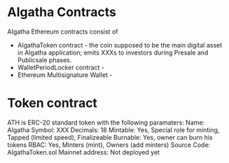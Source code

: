 # AIgatha Contracts
AIgatha Ethereum contracts consist of
+ AIgathaToken contract - the coin supposed to be the main digital asset in AIgatha application; emits XXXs to investors during Presale and Publicsale phases.
+ WalletPeriodLocker contract - 
+ Ethereum Multisignature Wallet - 
# Token contract
ATH is ERC-20 standard token with the following paramaters:
Name: AIgatha
Symbol: XXX
Decimals: 18
Mintable: Yes, Special role for minting, Tapped (limited speed), Finalizeable
Burnable: Yes, owner can burn his tokens
RBAC: Yes, Minters (mint), Owners (add minters)
Source Code: AIgathaToken.sol
Mainnet address: Not deployed yet
